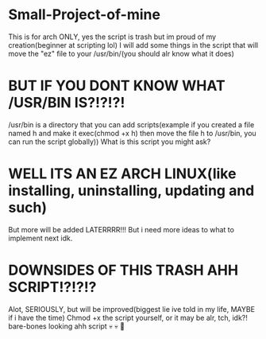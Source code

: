 # Small-Project-of-mine
This is for arch ONLY, yes the script is trash but im proud of my creation(beginner at scripting lol)
I will add some things in the script that will move the "ez" file to your /usr/bin/(you should alr know what it does)
# BUT IF YOU DONT KNOW WHAT /USR/BIN IS?!?!?!
/usr/bin is a directory that you can add scripts(example if you created a file named h and make it exec(chmod +x h) then move the file h to /usr/bin, you can run the script globally))
What is this script you might ask?
# WELL ITS AN EZ ARCH LINUX(like installing, uninstalling, updating and such)
But more will be added LATERRRR!!!
But i need more ideas to what to implement next idk.
# DOWNSIDES OF THIS TRASH AHH SCRIPT!?!?!?
Alot, SERIOUSLY, but will be improved(biggest lie ive told in my life, MAYBE if i have the time)
Chmod +x the script yourself, or it may be alr, tch, idk?!
bare-bones looking ahh script :skull: :skull: :pray:
